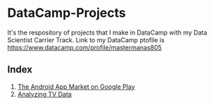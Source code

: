 # DataCamp-Projects
It's the respository of projects that I make in DataCamp with my Data Scientist Carrier Track. Link to my DataCamp ptofile is https://www.datacamp.com/profile/mastermanas805

## Index
1. [The Android App Market on Google Play](./The%20Android%20App%20Market%20on%20Google%20Play)
2. [Analyzing TV Data](./Analyzing%20TV%20Data)
